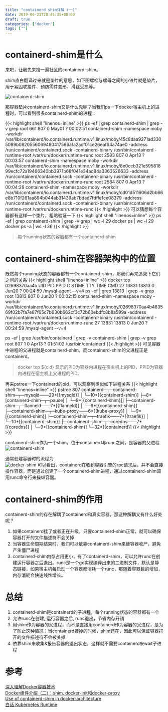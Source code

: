 ```yaml
---
title: "containerd shim详解 (一)"
date: 2019-06-21T20:45:35+08:00
draft: true
categories: ["docker"]
tags: [""]
---
```

# containerd-shim是什么
来吧，让我先来撸一遍社区的containerd-shim。  

shim直白翻译过来就是垫片的意思，如下图螺栓与螺母之间的小铁片就是垫片，用于紧固联接件、预防零件变形、滑丝受损等。

![containerd-shim](/img/containerd-shim/shim.jpg)

那容器垫片containerd-shim又是什么鬼呢？当我们ps一下docker宿主机上的进程时，可以看到很多containerd-shim的进程：
<!--more-->

{{< highlight shell "linenos=inline" >}}
ps -ef | grep  containerd-shim | grep -v grep
root       661   807  0 May01 ?        00:02:51 containerd-shim -namespace moby -workdir /var/lib/containerd/io.containerd.runtime.v1.linux/moby/45c8daa9271ad3305089b0820556069480417596a1a2acf01ce26eaf64a74ae0 -address /run/containerd/containerd.sock -containerd-binary /usr/bin/containerd -runtime-root /var/run/docker/runtime-runc
root      2583   807  0 Apr13 ?        00:03:57 containerd-shim -namespace moby -workdir /var/lib/containerd/io.containerd.runtime.v1.linux/moby/8e0ccb321e59581899ecfc72a19466340bb3971b68f041e34ad84a3363526633 -address /run/containerd/containerd.sock -containerd-binary /usr/bin/containerd -runtime-root /var/run/docker/runtime-runc
root      2584   807  0 Apr13 ?        00:04:29 containerd-shim -namespace moby -workdir /var/lib/containerd/io.containerd.runtime.v1.linux/moby/cd01d511606d2bb66e8b710f261aa894b044ab31439ab7bdad7fdffe1ce08379 -address /run/containerd/containerd.sock -containerd-binary /usr/bin/containerd -runtime-root /var/run/docker/runtime-runc
{{< /highlight >}}
可以猜想每个容器都有这样一个垫片，粗略验证一下
{{< highlight shell "linenos=inline" >}}
ps -ef | grep  containerd-shim | grep -v grep | wc -l
29
docker ps | wc -l
29
docker ps -a | wc -l
36
{{< /highlight >}}

> 每个running状态的容器都有一个containerd-shim

# containerd-shim在容器架构中的位置
既然每个running状态的容器都有一个containerd-shim，那我们再来追究下它们之间的关系
{{< highlight shell "linenos=inline" >}}
docker top 02698370aa4b
UID                 PID                 PPID                C                   STIME               TTY                 TIME                CMD
27                  13831               13813               0                   Jun20               ?                   00:24:59            /mysql-agent --v=4
ps -ef | grep 13813 | grep -v grep
root     13813   807  0 Jun20 ?        00:02:15 containerd-shim -namespace moby -workdir /var/lib/containerd/io.containerd.runtime.v1.linux/moby/02698370aa4b483569f02b7fa7e87f65c7b630b662cf3c72b60ebdfc8b8a599a -address /run/containerd/containerd.sock -containerd-binary /usr/bin/containerd -runtime-root /var/run/docker/runtime-runc
27       13831 13813  0 Jun20 ?        00:24:59 /mysql-agent --v=4

ps -ef | grep /usr/bin/containerd | grep -v containerd-shim | grep -v grep
root       807     1  0 Apr13 ?        01:51:02 /usr/bin/containerd
{{< /highlight >}}
可见容器中进程的父进程就是containerd-shim，而containerd-shim的父进程正是containerd。

> docker top ${cid}
显示的PID为容器内进程在宿主机上的PID，PPID为容器内进程在宿主机上父进程的PID。

再来pstree一下containerd的pid，可以观察到类似如下进程关系
{{< highlight shell "linenos=inline" >}}
pstree 807
containerd─┬─containerd-shim─┬─mysqld───29*[{mysqld}]
           │                 └─10*[{containerd-shim}]
           ├─8*[containerd-shim─┬─pause]
           │                    └─9*[{containerd-shim}]]
           ├─containerd-shim─┬─flanneld───7*[{flanneld}]
           │                 └─9*[{containerd-shim}]
           ├─containerd-shim─┬─kube-proxy───6*[{kube-proxy}]
           │                 └─9*[{containerd-shim}]
           ├─containerd-shim─┬─traefik───7*[{traefik}]
           │                 └─10*[{containerd-shim}]
           ├─containerd-shim─┬─coredns───7*[{coredns}]
           │                 └─9*[{containerd-shim}]
           └─32*[{containerd}]
{{< /highlight >}}


containerd-shim作为一个shim，位于containerd与runc之间，是容器的父进程
![containerd-shim](/img/containerd-shim/docker-shim.png)

通常创建容器时的流程为   
![docker-shim](/img/containerd-shim/request-flow.png)
可以看出，containerd在收到容器引擎的rpc请求后，并不会直接操作容器，而是通过创建了一个containerd-shim进程，通过containerd-shim调用runc命令行来操纵容器。  

# containerd-shim的作用
containerd-shim的存在解耦了containerd和真实容器，那这种解耦又有什么好处呢？  

1. 如果containerd挂了或者正在升级，只要containerd-shim正常，就可以确保容器打开的文件描述符不会关掉  
2. 当容器生命周期结束时，我们可以依靠containerd-shim来替容器收尸，避免产生僵尸进程  
3. containerd-shim内存占用更小，有了containerd-shim，可以允许runc在创建运行容器之后退出。runc是一个go实现编译出来的二进制文件，默认是静态链接，如果宿主机每启动一个容器都消耗一个runc，那随着容器数的增加，内存消耗会快速线性增长。


# 总结
1. containerd-shim是containerd的子进程，每个running状态的容器都有一个   
2. 允许runc在创建, 运行容器之后, runc退出，节省内存开销  
3. 用shim作为容器的父进程，而不是直接用containerd作为容器的父进程，是为了防止这种情况：当containerd挂掉的时候，shim还在，因此可以保证容器打开的文件描述符不会被关掉
4. 依靠shim来收集&报告容器的退出状态，这样就不需要containerd来wait子进程   

# 参考
[深入理解Docker容器技术](https://imfox.io/2018/10/02/deep-in-docker/)   
[Docker组件介绍（二）：shim, docker-init和docker-proxy](https://jiajunhuang.com/articles/2018_12_24-docker_components_part2.md.html)   
[Use of containerd-shim in docker-architecture](https://groups.google.com/forum/#!topic/docker-dev/zaZFlvIx1_k)   
[白话 Kubernetes Runtime](https://juejin.im/entry/5c8e5c28e51d4554ad53a1fc)   
